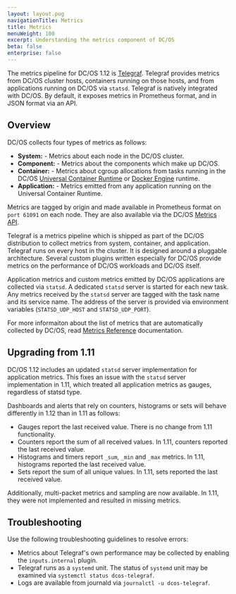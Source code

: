 ```yaml
---
layout: layout.pug
navigationTitle: Metrics
title: Metrics
menuWeight: 100
excerpt: Understanding the metrics component of DC/OS
beta: false
enterprise: false
---
```


<!-- The source repo for this topic is https://github.com/dcos/dcos-docs-site -->

The metrics pipeline for DC/OS 1.12 is [Telegraf](/1.12/overview/architecture/components/#telegraf). Telegraf provides metrics from DC/OS cluster hosts, containers running on those hosts, and from applications running on DC/OS via `statsd`. Telegraf is natively integrated with DC/OS. By default, it exposes metrics in Prometheus format, and in JSON format via an API.

## Overview
DC/OS collects four types of metrics as follows:

* **System:** - Metrics about each node in the DC/OS cluster.
* **Component:** - Metrics about the components which make up DC/OS.
* **Container:** - Metrics about cgroup allocations from tasks running in the DC/OS [Universal Container Runtime](/1.12/deploying-services/containerizers/ucr/) or [Docker Engine](/1.12/deploying-services/containerizers/docker-containerizer/) runtime.
* **Application:** - Metrics emitted from any application running on the Universal Container Runtime.

Metrics are tagged by origin and made available in Prometheus format on `port 61091` on each node. They are also available via the DC/OS [Metrics API](/1.12/metrics/metrics-api/).

Telegraf is a metrics pipeline which is shipped as part of the DC/OS distribution to collect metrics from system, container, and application. Telegraf runs on every host in the cluster. It is designed around a pluggable architecture. Several custom plugins written especially for DC/OS provide metrics on the performance of DC/OS workloads and DC/OS itself. 

Application metrics and custom metrics emitted by DC/OS applications are collected via `statsd`. A dedicated `statsd` server is started for each new task. Any metrics received by the `statsd` server are tagged with the task name and its service name. The address of the server is provided via environment variables (`STATSD_UDP_HOST` and `STATSD_UDP_PORT`). 

For more informaiton about the list of metrics that are automatically collected by DC/OS, read [Metrics Reference](/1.12/metrics/reference/) documentation.

## Upgrading from 1.11
DC/OS 1.12 includes an updated `statsd` server implementation for application metrics. This fixes an issue with the `statsd` server implementation in 1.11, which treated all application metrics as gauges, regardless of statsd type. 

Dashboards and alerts that rely on counters, histograms or sets will behave differently in 1.12 than in 1.11 as follows:
- Gauges report the last received value. There is no change from 1.11 functionality. 
- Counters report the sum of all received values. In 1.11, counters reported the last received value.
- Histograms and timers report `_sum`, `_min` and `_max` metrics. In 1.11, histograms reported the last received value.
- Sets report the sum of all unique values. In 1.11, sets reported the last received value. 

Additionally, multi-packet metrics and sampling are now available. In 1.11, they were not implemented and resulted in missing metrics. 

## Troubleshooting
Use the following troubleshooting guidelines to resolve errors:

- Metrics about Telegraf's own performance may be collected by enabling the `inputs.internal` plugin. 
- Telegraf runs as a `systemd` unit. The status of `systemd` unit may be examined via `systemctl status dcos-telegraf`. 
- Logs are available from journald via `journalctl -u dcos-telegraf`.

